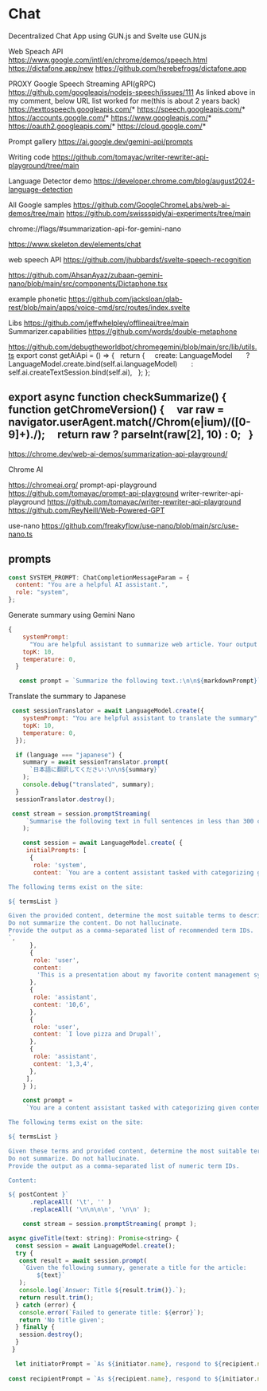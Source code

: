 # Chat

Decentralized Chat App using GUN.js and Svelte
use GUN.js

Web Speach API <https://www.google.com/intl/en/chrome/demos/speech.html>
<https://dictafone.app/new> <https://github.com/herebefrogs/dictafone.app>

PROXY  Google Speech Streaming API(gRPC)
<https://github.com/googleapis/nodejs-speech/issues/111>
As linked above in my comment, below URL list worked for me(this is about 2 years back)
<https://texttospeech.googleapis.com/>*
<https://speech.googleapis.com/>*
<https://accounts.google.com/>*
<https://www.googleapis.com/>*
<https://oauth2.googleapis.com/>*
<https://cloud.google.com/>*

Prompt gallery
<https://ai.google.dev/gemini-api/prompts>

Writing code
<https://github.com/tomayac/writer-rewriter-api-playground/tree/main>

Language Detector demo
<https://developer.chrome.com/blog/august2024-language-detection>

All Google samples
<https://github.com/GoogleChromeLabs/web-ai-demos/tree/main>
<https://github.com/swissspidy/ai-experiments/tree/main>

chrome://flags/#summarization-api-for-gemini-nano

<https://www.skeleton.dev/elements/chat>

 web speech API
<https://github.com/jhubbardsf/svelte-speech-recognition>

 <https://github.com/AhsanAyaz/zubaan-gemini-nano/blob/main/src/components/Dictaphone.tsx>

example  phonetic
<https://github.com/jacksloan/qlab-rest/blob/main/apps/voice-cmd/src/routes/index.svelte>

Libs
<https://github.com/jeffwhelpley/offlineai/tree/main>
Summarizer.capabilities
<https://github.com/words/double-metaphone>

<https://github.com/debugtheworldbot/chromegemini/blob/main/src/lib/utils.ts>
export const getAiApi = () => {
  return {
    create: LanguageModel
      ? LanguageModel.create.bind(self.ai.languageModel)
      : self.ai.createTextSession.bind(self.ai),
  };
};

export async function checkSummarize() {
  function getChromeVersion() {
    var raw = navigator.userAgent.match(/Chrom(e|ium)\/([0-9]+)\./);
    return raw ? parseInt(raw[2], 10) : 0;
  }
--

 <https://chrome.dev/web-ai-demos/summarization-api-playground/>

Chrome AI

<https://chromeai.org/>
prompt-api-playground <https://github.com/tomayac/prompt-api-playground>
writer-rewriter-api-playground <https://github.com/tomayac/writer-rewriter-api-playground>
<https://github.com/ReyNeill/Web-Powered-GPT>

use-nano
<https://github.com/freakyflow/use-nano/blob/main/src/use-nano.ts>

## prompts

```js
const SYSTEM_PROMPT: ChatCompletionMessageParam = {
  content: "You are a helpful AI assistant.",
  role: "system",
};
```

 Generate summary using Gemini Nano

```js
{
    systemPrompt:
      "You are helpful assistant to summarize web article. Your output is markdown formatted. please summary with bullet points and meaningful sections.",
    topK: 10,
    temperature: 0,
  }

   const prompt = `Summarize the following text.:\n\n${markdownPrompt}`;
  ```

Translate the summary to Japanese

```js
 const sessionTranslator = await LanguageModel.create({
    systemPrompt: "You are helpful assistant to translate the summary",
    topK: 10,
    temperature: 0,
  });

  if (language === "japanese") {
    summary = await sessionTranslator.prompt(
      `日本語に翻訳してください:\n\n${summary}`
    );
    console.debug("translated", summary);
  }
  sessionTranslator.destroy();
```

```js
 const stream = session.promptStreaming(
     `Summarise the following text in full sentences in less than 300 characters: ${ postContent }`
    );
```

```js
    const session = await LanguageModel.create( {
     initialPrompts: [
      {
       role: 'system',
       content: `You are a content assistant tasked with categorizing given content with the correct terms.

The following terms exist on the site:

${ termsList }

Given the provided content, determine the most suitable terms to describe the content.
Do not summarize the content. Do not hallucinate.
Provide the output as a comma-separated list of recommended term IDs.
`,
      },
      {
       role: 'user',
       content:
        'This is a presentation about my favorite content management system, WordPress. Go check it out.',
      },
      {
       role: 'assistant',
       content: '10,6',
      },
      {
       role: 'user',
       content: `I love pizza and Drupal!`,
      },
      {
       role: 'assistant',
       content: '1,3,4',
      },
     ],
    } );

    const prompt =
     `You are a content assistant tasked with categorizing given content with the correct terms.

The following terms exist on the site:

${ termsList }

Given these terms and provided content, determine the most suitable terms to describe the content.
Do not summarize. Do not hallucinate.
Provide the output as a comma-separated list of numeric term IDs.

Content:

${ postContent }`
      .replaceAll( '\t', '' )
      .replaceAll( '\n\n\n\n', '\n\n' );

    const stream = session.promptStreaming( prompt );
```

```js
async giveTitle(text: string): Promise<string> {
  const session = await LanguageModel.create();
  try {
   const result = await session.prompt(
    `Given the following summary, generate a title for the article: 
        ${text}`
   );
   console.log(`Answer: Title ${result.trim()}.`);
   return result.trim();
  } catch (error) {
   console.error(`Failed to generate title: ${error}`);
   return 'No title given';
  } finally {
   session.destroy();
  }
 }
```

```js
  let initiatorPrompt = `As ${initiator.name}, respond to ${recipient.name} who previously said: "${lastMessage}". Please role-play according to your attributes: ${initiatorAttributes} Recent interactions include: ${initiatorHistory}. Keep it short, 2 or 3 sentences.`;
     
const recipientPrompt = `As ${recipient.name}, respond to ${initiator.name} who just said: "${lastMessage}". Please role-play according to your attributes: ${recipientAttributes} Recent interactions include: ${recipientHistory}. Keep it short, 2 or 3 sentences.`;
```
